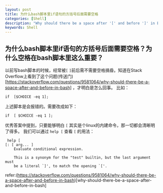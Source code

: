 ```yaml
---
layout: post
title: 为什么bash脚本里if语句的方括号后面需要空格
categories: [Shell]
description: "Why should there be a space after '[' and before ']' in Bash?"
keywords: Shell
---
```




## 为什么bash脚本里if语句的方括号后面需要空格？为什么空格在bash脚本里这么重要？

以前写bash脚本的时候，经常被`[` `]`前后需不需要空格搞昏。知道在Stack Overflow上看到了这个问题(传送门)[https://stackoverflow.com/questions/9581064/why-should-there-be-a-space-after-and-before-in-bash] ，才明白是怎么回事。
比如：

```
if  [$CHOICE -eq 1];
```
上述脚本是会报错的。需要改成如下：
```
if  [ $CHOICE -eq 1 ];
```
优秀答案中提到，只要能够明白 `[` 其实是个linux的内建命令，那一切都会清晰明了得多。
我们可以通过 `help [` 查看 `[` 的用法：

```
 help [
[: [ arg... ]
    Evaluate conditional expression.
    
    This is a synonym for the "test" builtin, but the last argument must
    be a literal `]', to match the opening `['.
```

refer:(https://stackoverflow.com/questions/9581064/why-should-there-be-a-space-after-and-before-in-bash)[why-should-there-be-a-space-after-and-before-in-bash]